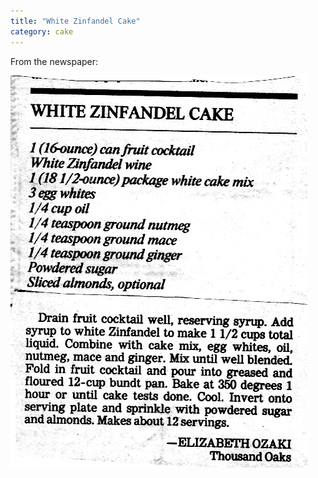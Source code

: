 ```yaml
---
title: "White Zinfandel Cake"
category: cake
---
```


From the newspaper:

![](/images/recipe-zinfandel-cake.jpg)


